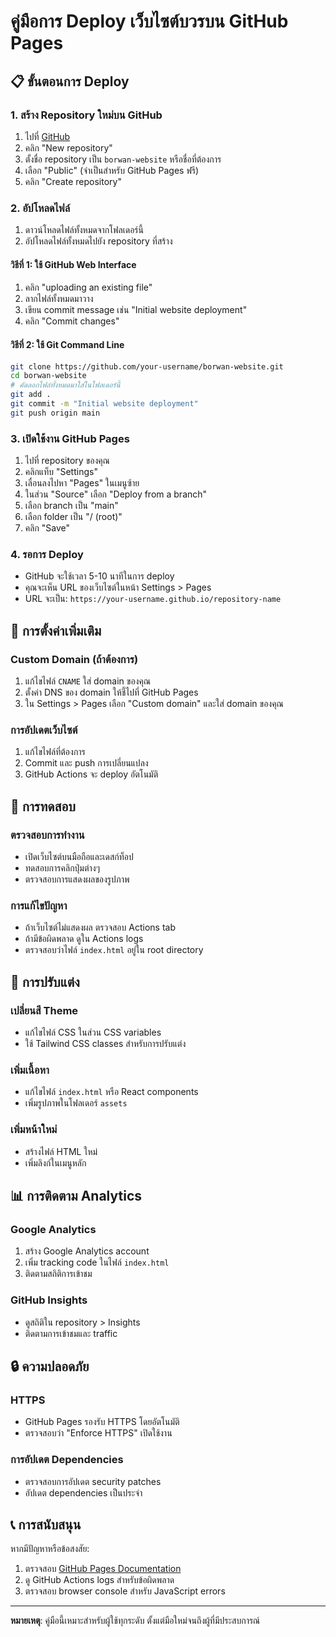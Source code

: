# คู่มือการ Deploy เว็บไซต์บวรบน GitHub Pages

## 📋 ขั้นตอนการ Deploy

### 1. สร้าง Repository ใหม่บน GitHub
1. ไปที่ [GitHub](https://github.com)
2. คลิก "New repository"
3. ตั้งชื่อ repository เป็น `borwan-website` หรือชื่อที่ต้องการ
4. เลือก "Public" (จำเป็นสำหรับ GitHub Pages ฟรี)
5. คลิก "Create repository"

### 2. อัปโหลดไฟล์
1. ดาวน์โหลดไฟล์ทั้งหมดจากโฟลเดอร์นี้
2. อัปโหลดไฟล์ทั้งหมดไปยัง repository ที่สร้าง

#### วิธีที่ 1: ใช้ GitHub Web Interface
1. คลิก "uploading an existing file"
2. ลากไฟล์ทั้งหมดมาวาง
3. เขียน commit message เช่น "Initial website deployment"
4. คลิก "Commit changes"

#### วิธีที่ 2: ใช้ Git Command Line
```bash
git clone https://github.com/your-username/borwan-website.git
cd borwan-website
# คัดลอกไฟล์ทั้งหมดมาใส่ในโฟลเดอร์นี้
git add .
git commit -m "Initial website deployment"
git push origin main
```

### 3. เปิดใช้งาน GitHub Pages
1. ไปที่ repository ของคุณ
2. คลิกแท็บ "Settings"
3. เลื่อนลงไปหา "Pages" ในเมนูซ้าย
4. ในส่วน "Source" เลือก "Deploy from a branch"
5. เลือก branch เป็น "main"
6. เลือก folder เป็น "/ (root)"
7. คลิก "Save"

### 4. รอการ Deploy
- GitHub จะใช้เวลา 5-10 นาทีในการ deploy
- คุณจะเห็น URL ของเว็บไซต์ในหน้า Settings > Pages
- URL จะเป็น: `https://your-username.github.io/repository-name`

## 🔧 การตั้งค่าเพิ่มเติม

### Custom Domain (ถ้าต้องการ)
1. แก้ไขไฟล์ `CNAME` ใส่ domain ของคุณ
2. ตั้งค่า DNS ของ domain ให้ชี้ไปที่ GitHub Pages
3. ใน Settings > Pages เลือก "Custom domain" และใส่ domain ของคุณ

### การอัปเดตเว็บไซต์
1. แก้ไขไฟล์ที่ต้องการ
2. Commit และ push การเปลี่ยนแปลง
3. GitHub Actions จะ deploy อัตโนมัติ

## 📱 การทดสอบ

### ตรวจสอบการทำงาน
- เปิดเว็บไซต์บนมือถือและเดสก์ท็อป
- ทดสอบการคลิกปุ่มต่างๆ
- ตรวจสอบการแสดงผลของรูปภาพ

### การแก้ไขปัญหา
- ถ้าเว็บไซต์ไม่แสดงผล ตรวจสอบ Actions tab
- ถ้ามีข้อผิดพลาด ดูใน Actions logs
- ตรวจสอบว่าไฟล์ `index.html` อยู่ใน root directory

## 🎨 การปรับแต่ง

### เปลี่ยนสี Theme
- แก้ไขไฟล์ CSS ในส่วน CSS variables
- ใช้ Tailwind CSS classes สำหรับการปรับแต่ง

### เพิ่มเนื้อหา
- แก้ไขไฟล์ `index.html` หรือ React components
- เพิ่มรูปภาพในโฟลเดอร์ `assets`

### เพิ่มหน้าใหม่
- สร้างไฟล์ HTML ใหม่
- เพิ่มลิงก์ในเมนูหลัก

## 📊 การติดตาม Analytics

### Google Analytics
1. สร้าง Google Analytics account
2. เพิ่ม tracking code ในไฟล์ `index.html`
3. ติดตามสถิติการเข้าชม

### GitHub Insights
- ดูสถิติใน repository > Insights
- ติดตามการเข้าชมและ traffic

## 🔒 ความปลอดภัย

### HTTPS
- GitHub Pages รองรับ HTTPS โดยอัตโนมัติ
- ตรวจสอบว่า "Enforce HTTPS" เปิดใช้งาน

### การอัปเดต Dependencies
- ตรวจสอบการอัปเดต security patches
- อัปเดต dependencies เป็นประจำ

## 📞 การสนับสนุน

หากมีปัญหาหรือข้อสงสัย:
1. ตรวจสอบ [GitHub Pages Documentation](https://docs.github.com/en/pages)
2. ดู GitHub Actions logs สำหรับข้อผิดพลาด
3. ตรวจสอบ browser console สำหรับ JavaScript errors

---

**หมายเหตุ**: คู่มือนี้เหมาะสำหรับผู้ใช้ทุกระดับ ตั้งแต่มือใหม่จนถึงผู้ที่มีประสบการณ์

